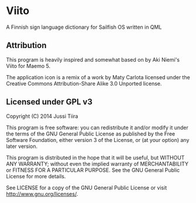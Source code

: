 Viito
=====

A Finnish sign language dictionary for Sailfish OS written in QML

Attribution
-----------

This program is heavily inspired and somewhat based on by Aki Niemi's Viito for Maemo 5.

The application icon is a remix of a work by Maty Carlota licensed under the Creative Commons Attribution-Share Alike 3.0 Unported license.

Licensed under GPL v3
---------------------

Copyright (C) 2014 Jussi Tiira

This program is free software: you can redistribute it and/or modify it under the terms of the GNU General Public License as published by the Free Software Foundation, either version 3 of the License, or (at your option) any later version.

This program is distributed in the hope that it will be useful, but WITHOUT ANY WARRANTY; without even the implied warranty of MERCHANTABILITY or FITNESS FOR A PARTICULAR PURPOSE. See the GNU General Public License for more details.

See LICENSE for a copy of the GNU General Public License or visit <http://www.gnu.org/licenses/>.
